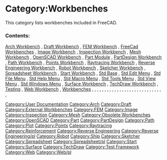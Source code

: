 # Category:Workbenches
This category lists workbenches included in FreeCAD.

### Contents:

[Arch Workbench](Arch_Workbench.md) , [Draft Workbench](Draft_Workbench.md) , [FEM Workbench](FEM_Workbench.md) , [FreeCad Workbenches](FreeCad_Workbenches.md) , [Image Workbench](Image_Workbench.md) , [Inspection Workbench](Inspection_Workbench.md) , [Mesh Workbench](Mesh_Workbench.md) , [OpenSCAD Workbench](OpenSCAD_Workbench.md) , [Part Module](Part_Module.md) , [PartDesign Workbench](PartDesign_Workbench.md) , [Path Workbench](Path_Workbench.md) , [Points Workbench](Points_Workbench.md) , [Raytracing Workbench](Raytracing_Workbench.md) , [Reverse Engineering Workbench](Reverse_Engineering_Workbench.md) , [Robot Workbench](Robot_Workbench.md) , [Sketcher Workbench](Sketcher_Workbench.md) , [Spreadsheet Workbench](Spreadsheet_Workbench.md) , [Start Workbench](Start_Workbench.md) , [Std Base](Std_Base.md) , [Std Edit Menu](Std_Edit_Menu.md) , [Std File Menu](Std_File_Menu.md) , [Std Help Menu](Std_Help_Menu.md) , [Std Macro Menu](Std_Macro_Menu.md) , [Std Tools Menu](Std_Tools_Menu.md) , [Std View Menu](Std_View_Menu.md) , [Std Windows Menu](Std_Windows_Menu.md) , [Surface Workbench](Surface_Workbench.md) , [TechDraw Workbench](TechDraw_Workbench.md) , [Testing](Testing.md) , [Web Workbench](Web_Workbench.md) , [Workbenches](Workbenches.md) , , , , , , , , , , , , , , , , , , , , , , , , , , , , ,

[Category:User Documentation](Category:User_Documentation.md) [Category:Arch](Category:Arch.md) [Category:Draft](Category:Draft.md) [Category:External Workbenches](Category:External_Workbenches.md) [Category:FEM](Category:FEM.md) [Category:Image](Category:Image.md) [Category:Inspection](Category:Inspection.md) [Category:Mesh](Category:Mesh.md) [Category:Obsolete Workbenches](Category:Obsolete_Workbenches.md) [Category:OpenSCAD](Category:OpenSCAD.md) [Category:Part](Category:Part.md) [Category:PartDesign](Category:PartDesign.md) [Category:Path](Category:Path.md) [Category:Plot](Category:Plot.md) [Category:Points](Category:Points.md) [Category:Raytracing](Category:Raytracing.md) [Category:Reinforcement](Category:Reinforcement.md) [Category:Reverse Engineering](Category:Reverse_Engineering.md) [Category:Reverse Engineering/pl](Category:Reverse_Engineering/pl.md) [Category:Robot](Category:Robot.md) [Category:Ship](Category:Ship.md) [Category:Sketcher](Category:Sketcher.md) [Category:Spreadsheet](Category:Spreadsheet.md) [Category:Spreadsheet/pl](Category:Spreadsheet/pl.md) [Category:Start](Category:Start.md) [Category:Surface](Category:Surface.md) [Category:TechDraw](Category:TechDraw.md) [Category:Test Framework](Category:Test_Framework.md) [Category:Web](Category:Web.md) [Category:Web/pl](Category:Web/pl.md)
